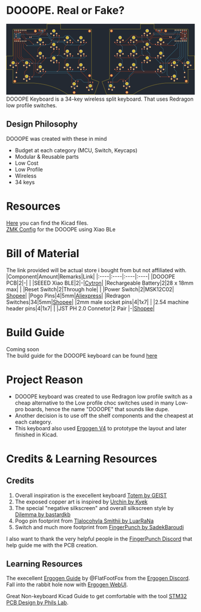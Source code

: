 # DOOOPE. Real or Fake?
![pcb svg](images/drawing.png)
DOOOPE Keyboard is a 34-key wireless split keyboard. That uses Redragon low profile switches.

## Design Philosophy
DOOOPE was created with these in mind
- Budget at each category (MCU, Switch, Keycaps)
- Modular & Reusable parts
- Low Cost
- Low Profile
- Wireless
- 34 keys

# Resources

[Here](Kicad) you can find the Kicad files. 
<br>
[ZMK Config](https://github.com/JQ-C/zmk-config) for the DOOOPE using Xiao BLe

# Bill of Material
The link provided will be actual store i bought from but not affiliated with.
|Component|Amount|Remarks|Link|
|:----|:----|:----|:----|
|DOOOPE PCB|2|-| |
|SEEED Xiao BLE|2|-|[Cytron](https://my.cytron.io/p-seeed-xiao-ble-nrf52840-bluetooth-5p0)|
|Rechargeable Battery|2|28 x 18mm max| |
|Reset Switch|2|Through hole| |
|Power Switch|2|MSK12C02| [Shopee](https://shopee.com.my/10PCS-Slide-Switch-Micro-power-Toggle-Switch-Single-and-Double-row-Direct-inserted-Horizontal-Sliding-Second-Gear-Third-Gear-i.313127058.3661530160)|
|Pogo Pins|4|5mm|[Aliexpress](https://www.aliexpress.com/item/1005004016701633.html)|
|Redragon Switches|34|5mm|[Shopee](https://shopee.com.my/Redragon-SMD-RGB-MX-Low-Profile-Switch-3-Pin-for-Keyboard-Red-Black-Blue-Brown-i.326526863.10495732994?)|
|2mm male socket pins|4|1x7| |
|2.54 machine header pins|4|1x7| |
|JST PH 2.0 Connetor|2 Pair |-|[Shopee](https://shopee.com.my/10Sets-Lot-PH2.0-PH-2mm-Connector-Straight-needle-Seat-Plug-Terminals-2P-3P-4P-5P-6P-7P-8P-9P-10P-Connector-Pitch-2.0-i.313127058.5356644366?xptdk=3eb6c85b-3d97-453c-a1a4-ad3d53b7b325)|


# Build Guide
Coming soon <br>
The build guide for the DOOOPE keyboard can be found [here]()

# Project Reason
- DOOOPE keyboard was created to use Redragon low profile switch as a cheap alternative to the Low profile choc switches used in many Low-pro boards, hence the name "DOOOPE" that sounds like dupe.
- Another decision is to use off the shelf components and the cheapest at each category.
- This keyboard also used [Ergogen V4]() to prototype the layout and later finished in Kicad.

# Credits & Learning Resources

## Credits
1. Overall inspiration is the execellent keyboard [Totem by GEIST](https://github.com/GEIGEIGEIST/TOTEM)
2. The exposed copper art is inspired by [Urchin by Kyek](https://github.com/duckyb/urchin)
3. The special "negative silkscreen" and overall silkscreen style by [Dilemma by bastardkb](https://github.com/Bastardkb/Dilemma)
4. Pogo pin footprint from [Tlalocohyla Smithii by LuarRaNa](https://github.com/LuarRaNa/tlalocohyla_smithii)
5. Switch and much more footprint from [FingerPunch by SadekBaroudi](https://github.com/sadekbaroudi/fingerpunch)

I also want to thank the very helpful people in the [FingerPunch Discord]() that help guide me with the PCB creation.

## Learning Resources
The execellent [Ergogen Guide](https://web.archive.org/web/20230508055048/https://flatfootfox.com/ergogen-introduction/) by @FlatFootFox from the [Ergogen Discord](http://discord.ergogen.xyz/). Fall into the rabbit hole now with [Ergogen WebUI](https://ergogen.cache.works/). <br>

Great Non-keyboard Kicad Guide to get comfortable with the tool [STM32 PCB Design by Phils Lab](https://www.youtube.com/watch?v=aVUqaB0IMh4).